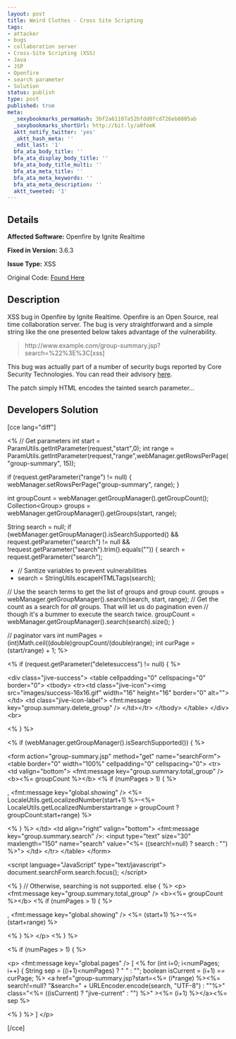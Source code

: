 ```yaml
---
layout: post
title: Weird Clothes - Cross Site Scripting
tags:
- attacker
- bugs
- collaboration server
- Cross-Site Scripting (XSS)
- Java
- JSP
- Openfire
- search parameter
- Solution
status: publish
type: post
published: true
meta:
  _sexybookmarks_permaHash: 3bf2a61107a52bfdd0fcd726eb8805ab
  _sexybookmarks_shortUrl: http://bit.ly/a0foeK
  aktt_notify_twitter: 'yes'
  _aktt_hash_meta: ''
  _edit_last: '1'
  bfa_ata_body_title: ''
  bfa_ata_display_body_title: ''
  bfa_ata_body_title_multi: ''
  bfa_ata_meta_title: ''
  bfa_ata_meta_keywords: ''
  bfa_ata_meta_description: ''
  aktt_tweeted: '1'
---
```

## Details
__Affected Software:__ Openfire by Ignite Realtime

__Fixed in Version:__  3.6.3

__Issue Type:__ XSS

Original Code: <a title="Weird Clothes" href="http://spotthevuln.com/2010/07/weird-clothes/" target="_blank">Found  Here</a>
## Description
XSS bug in Openfire by Ignite Realtime.  Openfire is an Open Source, real time collaboration server.  The bug is very straightforward and a simple string like the one presented below takes advantage of the vulnerability.
<blockquote>http://www.example.com/group-summary.jsp?search=%22%3E%3C[xss]</blockquote>
This bug was actually part of a number of security bugs reported by Core Security Technologies.  You can read their advisory <a title="Core" href="http://www.coresecurity.com/content/openfire-multiple-vulnerabilities" target="_blank">here</a>.

The patch simply HTML encodes the tainted search parameter...
## Developers Solution
[cce lang="diff"]

&lt;%  // Get parameters
int start = ParamUtils.getIntParameter(request,"start",0);
int range = ParamUtils.getIntParameter(request,"range",webManager.getRowsPerPage("group-summary", 15));

if (request.getParameter("range") != null) {
webManager.setRowsPerPage("group-summary", range);
}

int groupCount = webManager.getGroupManager().getGroupCount();
Collection&lt;Group&gt; groups = webManager.getGroupManager().getGroups(start, range);

String search = null;
if (webManager.getGroupManager().isSearchSupported() &amp;&amp; request.getParameter("search") != null
&amp;&amp; !request.getParameter("search").trim().equals(""))
{
search = request.getParameter("search");
+    // Santize variables to prevent vulnerabilities
+    search = StringUtils.escapeHTMLTags(search);

// Use the search terms to get the list of groups and group count.
groups = webManager.getGroupManager().search(search, start, range);
// Get the count as a search for *all* groups. That will let us do pagination even
// though it's a bummer to execute the search twice.
groupCount = webManager.getGroupManager().search(search).size();
}

// paginator vars
int numPages = (int)Math.ceil((double)groupCount/(double)range);
int curPage = (start/range) + 1;
%&gt;

&lt;%  if (request.getParameter("deletesuccess") != null) { %&gt;

&lt;div class="jive-success"&gt;
&lt;table cellpadding="0" cellspacing="0" border="0"&gt;
&lt;tbody&gt;
&lt;tr&gt;&lt;td class="jive-icon"&gt;&lt;img src="images/success-16x16.gif" width="16" height="16" border="0" alt=""&gt;&lt;/td&gt;
&lt;td class="jive-icon-label"&gt;
&lt;fmt:message key="group.summary.delete_group" /&gt;
&lt;/td&gt;&lt;/tr&gt;
&lt;/tbody&gt;
&lt;/table&gt;
&lt;/div&gt;&lt;br&gt;

&lt;%  } %&gt;

&lt;% if (webManager.getGroupManager().isSearchSupported()) { %&gt;

&lt;form action="group-summary.jsp" method="get" name="searchForm"&gt;
&lt;table border="0" width="100%" cellpadding="0" cellspacing="0"&gt;
&lt;tr&gt;
&lt;td valign="bottom"&gt;
&lt;fmt:message key="group.summary.total_group" /&gt; &lt;b&gt;&lt;%= groupCount %&gt;&lt;/b&gt;
&lt;%  if (numPages &gt; 1) { %&gt;

, &lt;fmt:message key="global.showing" /&gt; &lt;%= LocaleUtils.getLocalizedNumber(start+1) %&gt;-&lt;%= LocaleUtils.getLocalizedNumberstartrange &gt; groupCount ? groupCount:start+range) %&gt;

&lt;%  } %&gt;
&lt;/td&gt;
&lt;td align="right" valign="bottom"&gt;
&lt;fmt:message key="group.summary.search" /&gt;: &lt;input type="text" size="30" maxlength="150" name="search" value="&lt;%= ((search!=null) ? search : "") %&gt;"&gt;
&lt;/td&gt;
&lt;/tr&gt;
&lt;/table&gt;
&lt;/form&gt;

&lt;script language="JavaScript" type="text/javascript"&gt;
document.searchForm.search.focus();
&lt;/script&gt;

&lt;% }
// Otherwise, searching is not supported.
else {
%&gt;
&lt;p&gt;
&lt;fmt:message key="group.summary.total_group" /&gt; &lt;b&gt;&lt;%= groupCount %&gt;&lt;/b&gt;
&lt;%  if (numPages &gt; 1) { %&gt;

, &lt;fmt:message key="global.showing" /&gt; &lt;%= (start+1) %&gt;-&lt;%= (start+range) %&gt;

&lt;%  } %&gt;
&lt;/p&gt;
&lt;% } %&gt;

&lt;%  if (numPages &gt; 1) { %&gt;

&lt;p&gt;
&lt;fmt:message key="global.pages" /&gt;
[
&lt;%  for (int i=0; i&lt;numPages; i++) {
String sep = ((i+1)&lt;numPages) ? " " : "";
boolean isCurrent = (i+1) == curPage;
%&gt;
&lt;a href="group-summary.jsp?start=&lt;%= (i*range) %&gt;&lt;%= search!=null? "&amp;search=" + URLEncoder.encode(search, "UTF-8") : ""%&gt;"
class="&lt;%= ((isCurrent) ? "jive-current" : "") %&gt;"
&gt;&lt;%= (i+1) %&gt;&lt;/a&gt;&lt;%= sep %&gt;

&lt;%  } %&gt;
]
&lt;/p&gt;

[/cce] 

